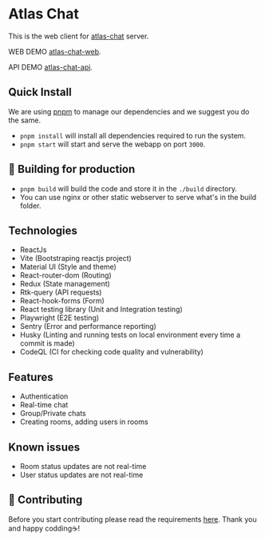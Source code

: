 # Atlas Chat

This is the web client for [atlas-chat](https://github.com/jordanos/atlas-chat-server) server.

WEB DEMO [atlas-chat-web](https://atlas-chat-web.shegapps.com).

API DEMO [atlas-chat-api](https://atlas-chat-api.shegapps.com).

## Quick Install

We are using [pnpm](https://pnpm.io/) to manage our dependencies and we suggest you do the same.

- `pnpm install` will install all dependencies required to run the system.
- `pnpm start` will start and serve the webapp on port `3000`.

## 🚀 Building for production

- `pnpm build` will build the code and store it in the `./build` directory.
- You can use nginx or other static webserver to serve what's in the build folder.

## Technologies

- ReactJs
- Vite (Bootstraping reactjs project)
- Material UI (Style and theme)
- React-router-dom (Routing)
- Redux (State management)
- Rtk-query (API requests)
- React-hook-forms (Form)
- React testing library (Unit and Integration testing)
- Playwright (E2E testing)
- Sentry (Error and performance reporting)
- Husky (Linting and running tests on local environment every time a commit is made)
- CodeQL (CI for checking code quality and vulnerability)

## Features

- Authentication
- Real-time chat
- Group/Private chats
- Creating rooms, adding users in rooms

## Known issues
- Room status updates are not real-time
- User status updates are not real-time

## 💁 Contributing

Before you start contributing please read the requirements [here](./CONTRIBUTING.md).
Thank you and happy codding☕️!
